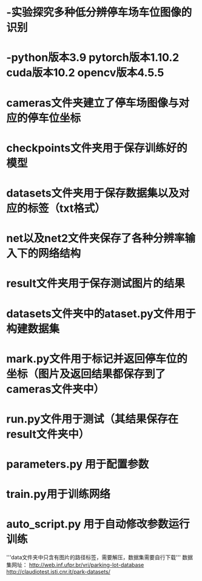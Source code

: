 # -实验探究多种低分辨停车场车位图像的识别
# -python版本3.9  pytorch版本1.10.2   cuda版本10.2   opencv版本4.5.5
# cameras文件夹建立了停车场图像与对应的停车位坐标
# checkpoints文件夹用于保存训练好的模型
# datasets文件夹用于保存数据集以及对应的标签（txt格式）
# net以及net2文件夹保存了各种分辨率输入下的网络结构
# result文件夹用于保存测试图片的结果
# datasets文件夹中的ataset.py文件用于构建数据集
# mark.py文件用于标记并返回停车位的坐标（图片及返回结果都保存到了cameras文件夹中）
# run.py文件用于测试（其结果保存在result文件夹中）
# parameters.py 用于配置参数
# train.py用于训练网络
# auto_script.py 用于自动修改参数运行训练
'''data文件夹中只含有图片的路径标签，需要解压，数据集需要自行下载'''
数据集网址：
http://web.inf.ufpr.br/vri/parking-lot-database
http://claudiotest.isti.cnr.it/park-datasets/
